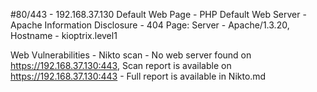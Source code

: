 #80/443 - 192.168.37.130
Default Web Page - PHP
Default Web Server - Apache
Information Disclosure - 404 Page: Server - Apache/1.3.20, Hostname - kioptrix.level1

Web Vulnerabilities - Nikto scan - No web server found on https://192.168.37.130:443, Scan report is available on https://192.168.37.130:443 - Full report is available in Nikto.md
